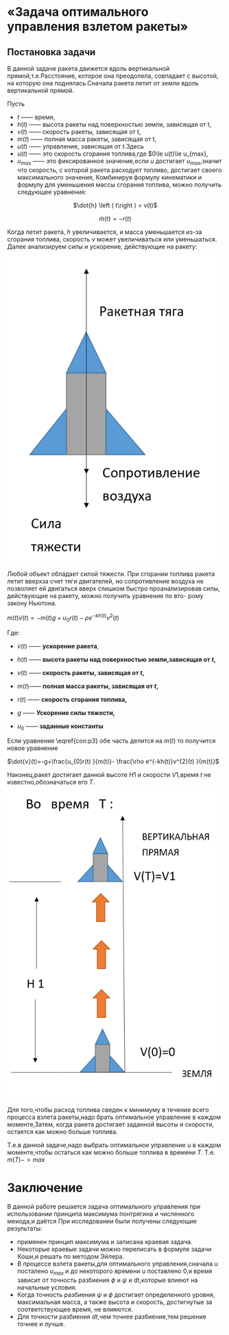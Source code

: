 # «Задача оптимального управления взлетом ракеты»
## Постановка задачи
 В данной задаче ракета движется вдоль вертикальной прямой,т.е.Расстояние, которое она преодолела, совпадает с высотой, на которую она поднялась.Сначала ракета летит от земли вдоль вертикальной прямой. 
 
Пусть 
- $t$  —— время, 
- $h(t)$ —— высота ракеты над поверхностью земли, зависящая от t, 
- $v(t)$ —— скорость ракеты, зависящая от t, 
- $m(t)$ —— полная масса ракеты, зависящая от t, 
- $u(t)$ —— управление, зависящая от $t$.Здесь 
- $u(t)$ —— это скорость сгорания топлива,где $0\le u(t)\le u_{max}, 
- $u_{max}$ —— это фиксированное значение,если $u$ достигает $u_{max}$,значит что скорость, с которой ракета расходует топливо, достигает своего максимального значения, Комбинируя формулу кинематики и формулу для уменьшения массы сгорания топлива, можно получить следующее уравнения:
 
<div align=center>$\dot{h} \left (  t\right ) = v(t)$

$\dot{m} \left (  t\right ) = -r(t)$</div>

Когда летит ракета, $h$ увеличивается, и масса уменьшается из-за сгорания топлива, скорость v может увеличиваться или уменьшаться. Далее анализируем силы и ускорение, действующие на ракету:

![](./images/1.png)

Любой объект обладает силой тяжести. При сгорании топлива ракета летит вверхза счет тяги двигателей, но сопротивление воздуха не позволяет ей двигаться вверх слишком быстро проанализировав силы, действующие на ракету, можно получить уравнение по вто- рому закону Ньютона.

$m(t)\dot{v}(t)=-m(t)g+u_{0}r(t)-\rho e^{-kh(t)}v^{2}(t)$

 Где:    
- $\dot{v}(t)$ —— **ускорение ракета**,

- $h(t)$ —— **высота ракеты над поверхностью земли,зависящая от $t$,**
       
- $v(t)$ —— **скорость ракеты, зависящая от $t$,**
         
- $m(t)$—— **полная масса ракеты, зависящая от $t$,**
         
- $r(t)$ ——  **скорость сгорания топлива,**
         
- $g$ —— **Ускорение силы тяжести,**
         
- $u_{0}$ —— **заданные константы**

Если уравнение \eqref{con:p3} обе часть делится на $m(t)$ то получится новое уравнение

$\dot{v}(t)=-g+\frac{u_{0}r(t) }{m(t)}- \frac{\rho e^{-kh(t)}v^{2}(t)  }{m(t)}$

Наконец,ракет достигает данной высоте $H1$ и скорости
$V1$,время $t$ не известно,обозначаться его $T$.
![](./images/2.png)

Для того,чтобы расход топлива сведен к минимуму в течение всего процесса взлета ракеты,надо брать оптимальное управление в каждом моменте,Затем, когда ракета достигает заданной высоты и скорости, остается как можно больше топлива.

T.е.в данной задаче,надо выбрать оптимальное управление u в каждом моменте,чтобы остаться как можно больше топлива в времени $T$. Т.е. $m(T)->max$

# Заключение
В данной работе решается задача оптимального управления при использовании принципа максимума понтрягина и численного меиода,и даётся При исследовании были получены следующие результаты:
- применен принцип максимума и записана краевая задача.
- Некоторые краевые задачи можно переписать в формуле задачи Коши,и решать по методом Эйлера.
- В процессе взлета ракеты,для оптимального управления,сначала u посталено $u_{max}$ и до некоторого времени u поставлено 0,и время зависит от точность разбиения $\phi$ и $\psi$ и dt,которые влияют на начальные условия.
- Когда точность разбиения $\psi$ и $\phi$ достигает определенного уровня, максимальная масса, а также высота и скорость, достигнутые за соответствующее время, не влияются.
- Для точности разбиения $dt$,чем точнее разбиение,тем решение точнее и лучше.
